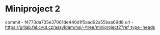 # Miniproject 2

commit - f4773da735e37061de446d1f5aad92a55baa69d8
url - https://gitlab.fel.cvut.cz/assyldam/nsi/-/tree/miniproject2?ref_type=heads